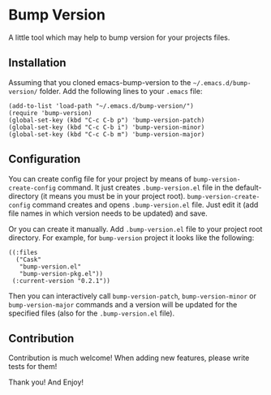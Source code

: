 # Bump Version

A little tool which may help to bump version for your projects files.

## Installation

Assuming that you cloned emacs-bump-version to the
`~/.emacs.d/bump-version/` folder. Add the following lines to your
`.emacs` file:

```
(add-to-list 'load-path "~/.emacs.d/bump-version/")
(require 'bump-version)
(global-set-key (kbd "C-c C-b p") 'bump-version-patch)
(global-set-key (kbd "C-c C-b i") 'bump-version-minor)
(global-set-key (kbd "C-c C-b m") 'bump-version-major)

```

## Configuration

You can create config file for your project by means of `bump-version-create-config`
command. It just creates `.bump-version.el` file in the default-directory (it means
you must be in your project root). `bump-version-create-config` command creates and
opens `.bump-version.el` file. Just edit it (add file names in which version needs to
be updated) and save.

Or you can create it manually. Add `.bump-version.el` file to your project root
directory. For example, for `bump-version` project it looks like the following:

```
((:files
  ("Cask"
   "bump-version.el"
   "bump-version-pkg.el"))
 (:current-version "0.2.1"))
```

Then you can interactively call `bump-version-patch`,
`bump-version-minor` or `bump-version-major` commands and a version
will be updated for the specified files (also for the
`.bump-version.el` file).

## Contribution

Contribution is much welcome! When adding new features, please write tests for them!

Thank you! And Enjoy!
